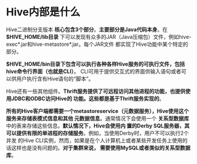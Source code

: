 Hive内部是什么
=================================================================================
Hive二进制分支版本 **核心包含3个部分**。**主要部分是Java代码本身**。在 **$HIVE_HOME/lib目录**
下可以发现有众多的JAR（Java压缩包）文件，例如hive-exec*.jar和hive-metastore*.jar。每个JAR文件
都实现了Hive功能中某个特定的部分。

**$HIVE_HOME/bin目录下包含可以执行各种各样Hive服务的可执行文件，包括hive命令行界面（也就是CLI）**。
CLI可用于提供交互式的界面供输入语句或者可以供用户执行含有Hive语句的“脚本”。

Hive还有一些其他组件。**Thrift服务提供了可远程访问其他进程的功能，也提供使用JDBC和ODBC访问Hive的
功能。这些都是基于Thrift服务实现的**。

**所有的Hive客户端都需要一个metastoreservice（元数据服务），Hive使用这个服务来存储表模式信息和其他
元数据信息**。通常情况下会使用一个 **关系型数据库** 中的表来存储这些信息。**默认情况下，Hive会使用内
置的Derby SQL服务器，其可以提供有限的单进程的存储服务**。例如，当使用Derby时，用户不可以执行2个并发
的Hive CLI实例，然而，如果是在个人计算机上或者某些开发任务上使用的话这样也是没有问题的。**对于集群来说，
需要使用MySQL或者类似的关系型数据库**。
